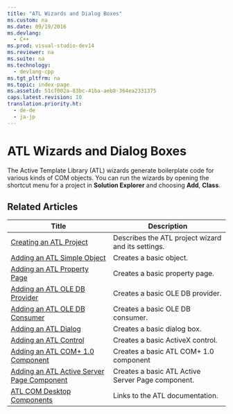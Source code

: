 ```yaml
---
title: "ATL Wizards and Dialog Boxes"
ms.custom: na
ms.date: 09/19/2016
ms.devlang: 
  - C++
ms.prod: visual-studio-dev14
ms.reviewer: na
ms.suite: na
ms.technology: 
  - devlang-cpp
ms.tgt_pltfrm: na
ms.topic: index-page 
ms.assetid: 51cf002a-83bc-41ba-aeb8-364ea2331375
caps.latest.revision: 10
translation.priority.ht: 
  - de-de
  - ja-jp
---
```

# ATL Wizards and Dialog Boxes
The Active Template Library (ATL) wizards generate boilerplate code for various kinds of COM objects. You can run the wizards by opening the shortcut menu for a project in **Solution Explorer** and choosing **Add**, **Class**.  
  
## Related Articles  
  
|Title|Description|  
|-----------|-----------------|  
|[Creating an ATL Project](../vs140/Creating-an-ATL-Project.md)|Describes the ATL project wizard and its settings.|  
|[Adding an ATL Simple Object](../vs140/Adding-an-ATL-Simple-Object.md)|Creates a basic object.|  
|[Adding an ATL Property Page](../vs140/Adding-an-ATL-Property-Page.md)|Creates a basic property page.|  
|[Adding an ATL OLE DB Provider](../vs140/Adding-an-ATL-OLE-DB-Provider.md)|Creates a basic OLE DB provider.|  
|[Adding an ATL OLE DB Consumer](../vs140/Adding-an-ATL-OLE-DB-Consumer.md)|Creates a basic OLE DB consumer.|  
|[Adding an ATL Dialog](../vs140/Adding-an-ATL-Dialog-Box.md)|Creates a basic dialog box.|  
|[Adding an ATL Control](../vs140/Adding-an-ATL-Control.md)|Creates a basic ActiveX control.|  
|[Adding an ATL COM+ 1.0 Component](../vs140/Adding-an-ATL-COM--1.0-Component.md)|Creates a basic ATL COM+ 1.0 component|  
|[Adding an ATL Active Server Page Component](../vs140/Adding-an-ATL-Active-Server-Page-Component.md)|Creates a basic ATL Active Server Page component.|  
|[ATL COM Desktop Components](../vs140/ATL-COM-Desktop-Components.md)|Links to the ATL documentation.|